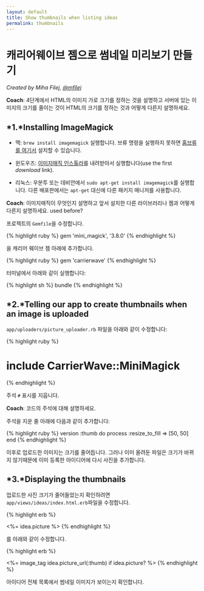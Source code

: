 ```yaml
---
layout: default
title: Show thumbnails when listing ideas
permalink: thumbnails
---
```


# 캐리어웨이브 젬으로 썸네일 미리보기 만들기

*Created by Miha Filej, [@mfilej](https://twitter.com/mfilej)*

__Coach__: 4단계에서 HTML의 이미지 가로 크기를 정하는 것을 설명하고 서버에 있는 이미지의 크기를 줄이는 것이 HTML의 크기를 정하는 것과 어떻게 다른지 설명하세요.

## *1.*Installing ImageMagick

* 맥: `brew install imagemagick` 실행합니다. 브류 명령을 실행하지 못하면 [홈브류를 여기서][in-homebrew] 설치할 수 있습니다.
* 윈도우즈: [이미지매직 인스톨러][im-win]를 내려받아서 실행합니다(use the first
  *download* link).
* 리눅스: 우분투 또는 데비안에서 `sudo apt-get install imagemagick`를 실행합니다. 다른 배포판에서는 `apt-get` 대신에 다른 패키지 매니저를 사용합니다.

  [im-win]: http://www.imagemagick.org/script/binary-releases.php?ImageMagick=vkv0r0at8sjl5qo91788rtuvs3#windows
  [in-homebrew]: http://mxcl.github.io/homebrew/

__Coach__: 이미지매직이 무엇인지 설명하고 앞서 설치한 다른 라이브러리나 젬과 어떻게 다른지 설명하세요.
used before?

프로젝트의 `Gemfile`을 수정합니다.

{% highlight ruby %}
gem 'mini_magick', '3.8.0'
{% endhighlight %}

을 캐리어 웨이브 젬 아래에 추가합니다.

{% highlight ruby %}
gem 'carrierwave'
{% endhighlight %}

터미널에서 아래와 같이 실행합니다:

{% highlight sh %}
bundle
{% endhighlight %}

## *2.*Telling our app to create thumbnails when an image is uploaded

`app/uploaders/picture_uploader.rb` 파일을 아래와 같이 수정합니다:

{% highlight ruby %}
  # include CarrierWave::MiniMagick
{% endhighlight %}

주석 `#` 표시를 지웁니다.

__Coach__: 코드의 주석에 대해 설명하세요.

주석을 지운 줄 아래에 다음과 같이 추가합니다:

{% highlight ruby %}
version :thumb do
  process :resize_to_fill => [50, 50]
end
{% endhighlight %}

이후로 업로드한 이미지는 크기를 줄어듭니다. 그러나 이미 올려둔 파일은 크기가 바뀌지 않기때문에 이미 등록한 아이디어에 다시 사진을 추가합니다.

## *3.*Displaying the thumbnails

업로드한 사진 크기가 줄어들었는지 확인하려면  
`app/views/ideas/index.html.erb`파일을 수정합니다. 

{% highlight erb %}
<td><%= idea.picture %></td>
{% endhighlight %}

를 아래와 같이 수정합니다.

{% highlight erb %}
<td><%= image_tag idea.picture_url(:thumb) if idea.picture? %></td>
{% endhighlight %}

아이디어 전체 목록에서 썸네일 이미지가 보이는지 
확인합니다.
